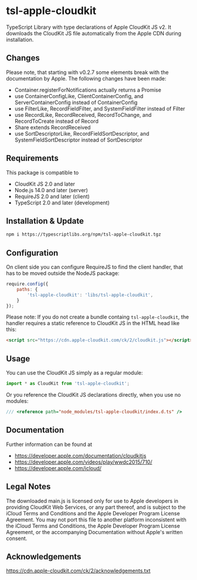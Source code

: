 tsl-apple-cloudkit
==================
TypeScript Library with type declarations of Apple CloudKit JS v2. It downloads
the CloudKit JS file automatically from the Apple CDN during installation.

Changes
-------
Please note, that starting with v0.2.7 some elements break with the
documentation by Apple. The following changes have been made:
- Container.registerForNotifications actually returns a Promise
- use ContainerConfigLike, ClientContainerConfig, and ServerContainerConfig
  instead of ContainerConfig
- use FilterLike, RecordFieldFilter, and SystemFieldFilter
  instead of Filter
- use RecordLike, RecordReceived, RecordToChange, and RecordToCreate
  instead of Record
- Share extends RecordReceived
- use SortDescriptorLike, RecordFieldSortDescriptor, and
  SystemFieldSortDescriptor instead of SortDescriptor

Requirements
------------
This package is compatible to
- CloudKit JS 2.0 and later
- Node.js 14.0 and later (server)
- RequireJS 2.0 and later (client)
- TypeScript 2.0 and later (development)

Installation & Update
---------------------
```sh
npm i https://typescriptlibs.org/npm/tsl-apple-cloudkit.tgz
```

Configuration
-------------
On client side you can configure RequireJS to find the client handler, that has
to be moved outside the NodeJS package:
```js
require.config({
    paths: {
        'tsl-apple-cloudkit': 'libs/tsl-apple-cloudkit',
    }
});
```
Please note: If you do not create a bundle containg `tsl-apple-cloudkit`, the
handler requires a static reference to CloudKit JS in the HTML head like this:
```html
<script src="https://cdn.apple-cloudkit.com/ck/2/cloudkit.js"></script>
```

Usage
-----
You can use the CloudKit JS simply as a regular module:
```ts
import * as CloudKit from 'tsl-apple-cloudkit';
```
Or you reference the CloudKit JS declarations directly, when you use no modules:
```ts
/// <reference path="node_modules/tsl-apple-cloudkit/index.d.ts" />
```

Documentation
-------------
Further information can be found at
* https://developer.apple.com/documentation/cloudkitjs
* https://developer.apple.com/videos/play/wwdc2015/710/
* https://developer.apple.com/icloud/

Legal Notes
-----------
The downloaded main.js is licensed only for use to Apple developers in
providing CloudKit Web Services, or any part thereof, and is subject to the
iCloud Terms and Conditions and the Apple Developer Program License Agreement.
You may not port this file to another platform inconsistent with the iCloud
Terms and Conditions, the Apple Developer Program License Agreement, or the
accompanying Documentation without Apple's written consent.

Acknowledgements
----------------
https://cdn.apple-cloudkit.com/ck/2/acknowledgements.txt
